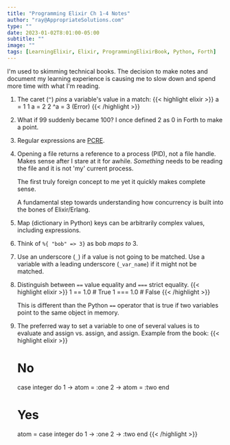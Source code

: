 ```yaml
---
title: "Programming Elixir Ch 1-4 Notes"
author: "ray@AppropriateSolutions.com"
type: ""
date: 2023-01-02T8:01:00-05:00
subtitle: ""
image: ""
tags: [LearningElixir, Elixir, ProgrammingElixirBook, Python, Forth]
---
```


I'm used to skimming technical books.
The decision to make notes and document my learning experience is causing me to
slow down and spend more time with what I'm reading.

1) The caret (`^`) _pins_ a variable's value in a match:
    {{< highlight elixir >}}
    a = 1
    1
    a = 2
    2
    ^a = 3
    (Error)
    {{< /highlight >}}

2) What if 99 suddenly became 100?
I once defined 2 as 0 in Forth to make a point.

3) Regular expressions are [PCRE](https://www.pcre.org/).

4) Opening a file returns a reference to a process (PID), not a file handle.
Makes sense after I stare at it for awhile.
_Something_ needs to be reading the file and it is not 'my' current process.

    The first truly foreign concept to me yet it quickly makes complete sense.

    A fundamental step towards understanding how concurrency is built into the bones of Elixir/Erlang.

5) Map (dictionary in Python) keys can be arbitrarily complex values, including expressions.

6) Think of ``%{ "bob" => 3}`` as bob _maps to_ 3.

7) Use an underscore (`_`) if a value is not going to be matched.
Use a variable with a leading underscore (`_var_name`) if it might not be matched.

8) Distinguish between `==` value equality and `===` strict equality.
    {{< highlight elixir >}}
    1 == 1.0  # True
    1 === 1.0 # False
    {{< /highlight >}}

    This is different than the Python `==` operator that is true if two variables point to the same object in memory.

9) The preferred way to set a variable to one of several values is to evaluate and assign vs. assign, and assign.
Example from the book:
    {{< highlight elixir >}}
    # No
    case integer do
      1 -> atom = :one
      2 -> atom = :two
    end

    # Yes
    atom =
      case integer do
        1 -> :one
        2 -> :two
      end
    {{< /highlight >}}
